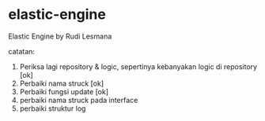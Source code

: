 # elastic-engine
Elastic Engine by Rudi Lesmana

catatan:
1. Periksa lagi repository & logic, sepertinya kebanyakan logic di repository [ok]
2. Perbaiki nama struck [ok]
3. Perbaiki fungsi update [ok]
4. perbaiki nama struck pada interface
5. perbaiki struktur log